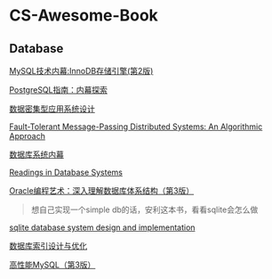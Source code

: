 # CS-Awesome-Book

## Database

[MySQL技术内幕:InnoDB存储引擎(第2版)](https://book.douban.com/subject/24708143/)

[PostgreSQL指南：内幕探索](https://book.douban.com/subject/33477094/)

[数据密集型应用系统设计](https://book.douban.com/subject/30329536/)

[Fault-Tolerant Message-Passing Distributed Systems: An Algorithmic Approach](https://www.amazon.com/gp/product/3319941402/ref=ppx_yo_dt_b_asin_title_o04_s00?ie=UTF8&psc=1)

[数据库系统内幕](https://book.douban.com/subject/35078474/)

[Readings in Database Systems](http://www.redbook.io/index.html)

[Oracle编程艺术：深入理解数据库体系结构（第3版）](https://book.douban.com/subject/26775661/)

> 想自己实现一个simple db的话，安利这本书，看看sqlite会怎么做

[sqlite database system design and implementation]()

[数据库索引设计与优化](https://book.douban.com/subject/26419771/)

[高性能MySQL（第3版）](https://book.douban.com/subject/23008813/)
